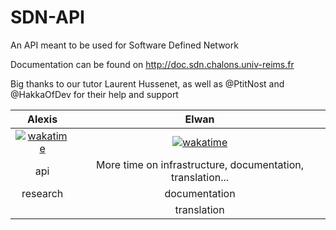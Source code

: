 # SDN-API

An API meant to be used for Software Defined Network

Documentation can be found on http://doc.sdn.chalons.univ-reims.fr

Big thanks to our tutor Laurent Hussenet, as well as @PtitNost and @HakkaOfDev for their help and support

|Alexis|Elwan|
|:-:|:-:|
|[![wakatime](https://wakatime.com/badge/user/9781b89a-a12a-4c30-86d9-8a6c9d6b0a92/project/ac70e0b7-d5d8-40da-8de7-affb206ad3f4.svg)](https://wakatime.com/badge/user/9781b89a-a12a-4c30-86d9-8a6c9d6b0a92/project/ac70e0b7-d5d8-40da-8de7-affb206ad3f4)|[![wakatime](https://wakatime.com/badge/user/77b69510-90ee-4969-96dc-ec33acb58d61/project/e77b06b7-db81-49ce-b56e-b011c1ab2e39.svg)](https://wakatime.com/badge/user/77b69510-90ee-4969-96dc-ec33acb58d61/project/e77b06b7-db81-49ce-b56e-b011c1ab2e39)|
|api|More time on infrastructure, documentation, translation...|
|research|documentation|
||translation|
